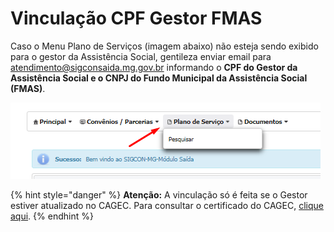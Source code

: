# Vinculação CPF Gestor FMAS

Caso o Menu Plano de Serviços \(imagem abaixo\) não esteja sendo exibido para o gestor da Assistência Social, gentileza enviar email para [atendimento@sigconsaida.mg.gov.br](mailto:%20atendimento@sigconsaida.mg.gov.br) informando o **CPF do Gestor da Assistência Social e o CNPJ do Fundo Municipal da Assistência Social \(FMAS\)**.

![](../.gitbook/assets/image%20%28486%29.png)

{% hint style="danger" %}
**Atenção:** A vinculação só é feita se o Gestor estiver atualizado no CAGEC. Para consultar o certificado do CAGEC, [clique aqui](http://www.cagec.mg.gov.br/convenente-web/consultaParceiros).
{% endhint %}

